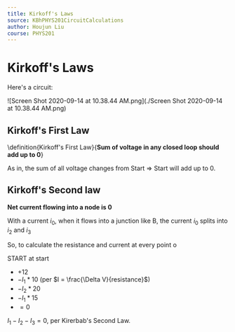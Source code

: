 ```yaml
---
title: Kirkoff's Laws
source: KBhPHYS201CircuitCalculations
author: Houjun Liu
course: PHYS201
---
```


# Kirkoff's Laws

Here's a circuit:

![Screen Shot 2020-09-14 at 10.38.44 AM.png](./Screen Shot 2020-09-14 at 10.38.44 AM.png)

## Kirkoff's First Law
\definition{Kirkoff's First Law}{**Sum of voltage in any closed loop should add up to 0**}

As in, the sum of all voltage changes from Start => Start will add up to 0.

## Kirkoff's Second law
**Net current flowing into a node is 0**

With a current $i_0$, when it flows into a junction like B, the current $i_0$ splits into $i_2$ and $i_3$

So, to calculate the resistance and current at every point o
 
 START at start
 
 * $+12$
 * $-I_1*10$ (per $I = \frac{\Delta V}{resistance}$)
 * $-I_2 * 20$
 * $-I_1 * 15$
 * $= 0$

$I_1 - I_2 - I_3 = 0$, per Kirerbab's Second Law.
 
 